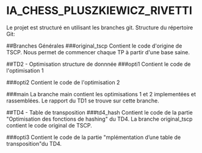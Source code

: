 # IA_CHESS_PLUSZKIEWICZ_RIVETTI

Le projet est structuré en utilisant les branches git.
Structure du répertoire Git:

##Branches Générales
###original_tscp
Contient le code d'origine de TSCP.
Nous permet de commencer chaque TP à partir d'une base saine.

##TD2 - Optimisation structure de donnnée
###opti1
Contient le code de l'optimisation 1

###opti2
Contient le code de l'optimisation 2

###main
La branche main contient les optimisations 1 et 2 implementées et rassemblées.
Le rapport du TD1 se trouve sur cette branche.

##TD4 - Table de transposition
###td4_hash
Contient le code de la partie "Optimisation des fonctions de hashing" du TD4.
La branche original_tscp contient le code original de TSCP.

###opti3
Contient le code de la partie "mplémentation d’une table de transposition"du TD4.
